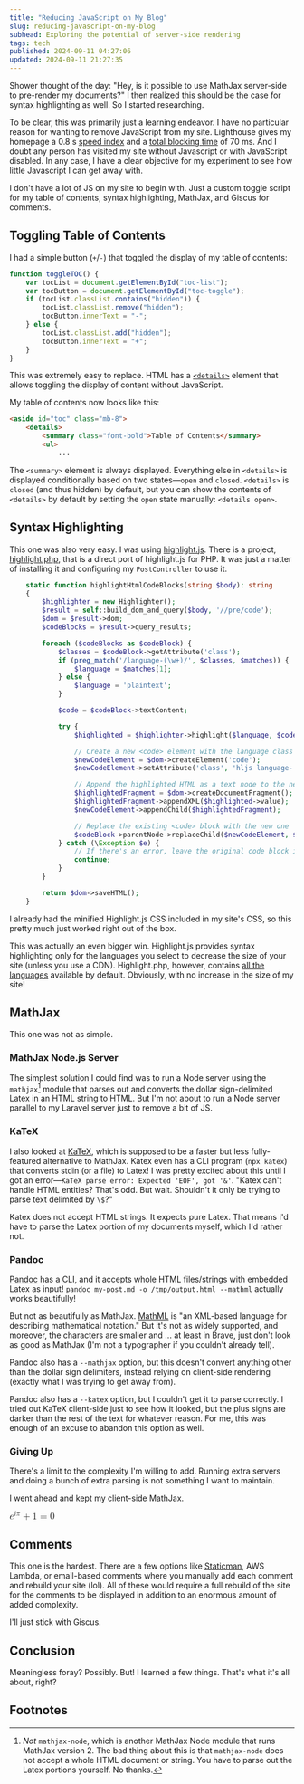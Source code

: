 ```yaml
---
title: "Reducing JavaScript on My Blog"
slug: reducing-javascript-on-my-blog
subhead: Exploring the potential of server-side rendering
tags: tech
published: 2024-09-11 04:27:06
updated: 2024-09-11 21:27:35
---
```


Shower thought of the day: "Hey, is it possible to use MathJax server-side to pre-render my documents?"  I then realized this should be the case for syntax highlighting as well.  So I started researching.

To be clear, this was primarily just a learning endeavor. I have no particular reason for wanting to remove JavaScript from my site.  Lighthouse gives my homepage a 0.8 s [speed index](https://developer.chrome.com/docs/lighthouse/performance/speed-index/) and a [total blocking time](https://developer.chrome.com/docs/lighthouse/performance/lighthouse-total-blocking-time/) of 70 ms.  And I doubt any person has visited my site without Javascript or with JavaScript disabled. In any case, I have a clear objective for my experiment to see how little Javascript I can get away with.

I don't have a lot of JS on my site to begin with.  Just a custom toggle script for my table of contents, syntax highlighting, MathJax, and Giscus for comments.

## Toggling Table of Contents

I had a simple button (`+`/`-`) that toggled the display of my table of contents:

```javascript
function toggleTOC() {
    var tocList = document.getElementById("toc-list");
    var tocButton = document.getElementById("toc-toggle");
    if (tocList.classList.contains("hidden")) {
        tocList.classList.remove("hidden");
        tocButton.innerText = "-";
    } else {
        tocList.classList.add("hidden");
        tocButton.innerText = "+";
    }
}
```

This was extremely easy to replace.  HTML has a [`<details>`](https://developer.mozilla.org/en-US/docs/Web/HTML/Element/details) element that allows toggling the display of content without JavaScript.

My table of contents now looks like this:

```html
<aside id="toc" class="mb-8">
    <details>
        <summary class="font-bold">Table of Contents</summary>
        <ul>
            ...
```
The `<summary>` element is always displayed.  Everything else in `<details>` is displayed conditionally based on two states—`open` and `closed`.  `<details>` is `closed` (and thus hidden) by default, but you can show the contents of `<details>` by default by setting the `open` state manually: `<details open>`.

## Syntax Highlighting

This one was also very easy.  I was using [highlight.js](https://highlightjs.org/).  There is a project, [highlight.php](https://github.com/scrivo/highlight.php), that is a direct port of highlight.js for PHP.  It was just a matter of installing it and configuring my `PostController` to use it.

```php
    static function highlightHtmlCodeBlocks(string $body): string
    {
        $highlighter = new Highlighter();
        $result = self::build_dom_and_query($body, '//pre/code');
        $dom = $result->dom;
        $codeBlocks = $result->query_results;

        foreach ($codeBlocks as $codeBlock) {
            $classes = $codeBlock->getAttribute('class');
            if (preg_match('/language-(\w+)/', $classes, $matches)) {
                $language = $matches[1];
            } else {
                $language = 'plaintext';
            }

            $code = $codeBlock->textContent;

            try {
                $highlighted = $highlighter->highlight($language, $code);

                // Create a new <code> element with the language class
                $newCodeElement = $dom->createElement('code');
                $newCodeElement->setAttribute('class', 'hljs language-' . $language);

                // Append the highlighted HTML as a text node to the new <code> element
                $highlightedFragment = $dom->createDocumentFragment();
                $highlightedFragment->appendXML($highlighted->value);
                $newCodeElement->appendChild($highlightedFragment);

                // Replace the existing <code> block with the new one
                $codeBlock->parentNode->replaceChild($newCodeElement, $codeBlock);
            } catch (\Exception $e) {
                // If there's an error, leave the original code block intact
                continue;
            }
        }

        return $dom->saveHTML();
    }
```

I already had the minified Highlight.js CSS included in my site's CSS, so this pretty much just worked right out of the box.

This was actually an even bigger win. Highlight.js provides syntax highlighting only for the languages you select to decrease the size of your site (unless you use a CDN). Highlight.php, however, contains [all the languages](https://highlightjs.org/download) available by default. Obviously, with no increase in the size of my site!

## MathJax

This one was not as simple.

### MathJax Node.js Server

The simplest solution I could find was to run a Node server using the `mathjax`[^1] module that parses out and converts the dollar sign-delimited Latex in an HTML string to HTML.  But I'm not about to run a Node server parallel to my Laravel server just to remove a bit of JS.

### KaTeX

I also looked at [KaTeX](https://katex.org/), which is supposed to be a faster but less fully-featured alternative to MathJax.  Katex even has a CLI program (`npx katex`) that converts stdin (or a file) to Latex!  I was pretty excited about this until I got an error—`KaTeX parse error: Expected 'EOF', got '&'`.  "Katex can't handle HTML entities?  That's odd.  But wait.  Shouldn't it only be trying to parse text delimited by `\$`?"

Katex does not accept HTML strings.  It expects pure Latex.  That means I'd have to parse the Latex portion of my documents myself, which I'd rather not.

### Pandoc

[Pandoc](https://pandoc.org/) has a CLI, and it accepts whole HTML files/strings with embedded Latex as input! `pandoc my-post.md -o /tmp/output.html --mathml` actually works beautifully!

But not as beautifully as MathJax.  [MathML](https://developer.mozilla.org/en-US/docs/Web/MathML) is "an XML-based language for describing mathematical notation."  But it's not as widely supported, and moreover, the characters are smaller and ... at least in Brave, just don't look as good as MathJax (I'm not a typographer if you couldn't already tell).

Pandoc also has a `--mathjax` option, but this doesn't convert anything other than the dollar sign delimiters, instead relying on client-side rendering (exactly what I was trying to get away from).

Pandoc also has a `--katex` option, but I couldn't get it to parse correctly. I tried out KaTeX client-side just to see how it looked, but the plus signs are darker than the rest of the text for whatever reason.  For me, this was enough of an excuse to abandon this option as well.

### Giving Up

There's a limit to the complexity I'm willing to add.  Running extra servers and doing a bunch of extra parsing is not something I want to maintain.

I went ahead and kept my client-side MathJax.

<mjx-container class="MathJax CtxtMenu_Attached_0" jax="CHTML" tabindex="0" ctxtmenu_counter="0" style="font-size: 121.2%; position: relative;"><mjx-math class="MJX-TEX" aria-hidden="true"><mjx-msup><mjx-mi class="mjx-i"><mjx-c class="mjx-c1D452 TEX-I"></mjx-c></mjx-mi><mjx-script style="vertical-align: 0.363em;"><mjx-texatom size="s" texclass="ORD"><mjx-mi class="mjx-i"><mjx-c class="mjx-c1D456 TEX-I"></mjx-c></mjx-mi><mjx-mi class="mjx-i"><mjx-c class="mjx-c1D70B TEX-I"></mjx-c></mjx-mi></mjx-texatom></mjx-script></mjx-msup><mjx-mo class="mjx-n" space="3"><mjx-c class="mjx-c2B"></mjx-c></mjx-mo><mjx-mn class="mjx-n" space="3"><mjx-c class="mjx-c31"></mjx-c></mjx-mn><mjx-mo class="mjx-n" space="4"><mjx-c class="mjx-c3D"></mjx-c></mjx-mo><mjx-mn class="mjx-n" space="4"><mjx-c class="mjx-c30"></mjx-c></mjx-mn></mjx-math><mjx-assistive-mml unselectable="on" display="inline"><math xmlns="http://www.w3.org/1998/Math/MathML"><msup><mi>e</mi><mrow data-mjx-texclass="ORD"><mi>i</mi><mi>π</mi></mrow></msup><mo>+</mo><mn>1</mn><mo>=</mo><mn>0</mn></math></mjx-assistive-mml></mjx-container>

## Comments

This one is the hardest.  There are a few options like [Staticman](https://staticman.net/), AWS Lambda, or email-based comments where you manually add each comment and rebuild your site (lol). All of these would require a full rebuild of the site for the comments to be displayed in addition to an enormous amount of added complexity.

I'll just stick with Giscus.

## Conclusion

Meaningless foray? Possibly. But! I learned a few things. That's what it's all about, right?

## Footnotes

[^1]: *Not* `mathjax-node`, which is another MathJax Node module that runs MathJax version 2. The bad thing about this is that `mathjax-node` does not accept a whole HTML document or string.  You have to parse out the Latex portions yourself.  No thanks.